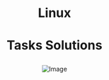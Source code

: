 # <p align="center"> Linux <p>
# <p align="center"> Tasks Solutions <p>

<p align="center">
    <img src="https://www.hostingireland.news/wp-content/uploads/2010/10/linux_PNG29.png" alt="Image" />
</p>
